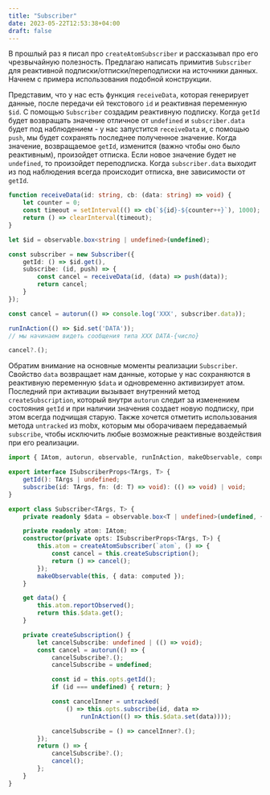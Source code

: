 ```yaml
---
title: "Subscriber"
date: 2023-05-22T12:53:38+04:00
draft: false
---
```


В прошлый раз я писал про `createAtomSubscriber` и рассказывал про его чрезвычайную полезность. Предлагаю написать  примитив `Subscriber` для реактивной подписки/отписки/переподписки на источники данных. Начнем с примера использования подобной конструкции.

Представим, что у нас есть функция `receiveData`, которая генерирует данные, после передачи ей текстового `id`  и  реактивная переменную `$id`. С помощью  `Subscriber` создадим реактивную подписку. Когда `getId` будет возвращать значение отличное от `undefined` и `subscriber.data` будет под наблюдением - у нас запустится `receiveData` и, с помощью `push`, мы будет сохранять последнее полученное значение.
Когда значение, возвращаемое  `getId`, изменится (важно чтобы оно было реактивным), произойдет отписка. Если новое значение будет не `undefined`, то произойдет переподписка.
Когда `subscriber.data` выходит из под наблюдения всегда происходит отписка, вне зависимости от `getId`.

```ts
function receiveData(id: string, cb: (data: string) => void) {
	let counter = 0;
	const timeout = setInterval(() => cb(`${id}-${counter++}`), 1000);
	return () => clearInterval(timeout);
}

let $id = observable.box<string | undefined>(undefined);

const subscriber = new Subscriber({
	getId: () => $id.get(),
	subscribe: (id, push) => {
		const cancel = receiveData(id, (data) => push(data));
		return cancel;
	}
});

const cancel = autorun(() => console.log('XXX', subscriber.data));

runInAction(() => $id.set('DATA'));
// мы начинаем видеть сообщения типа XXX DATA-{число}

cancel?.();
```

Обратим внимание на основные моменты реализации `Subscriber`. Свойство `data` возвращает нам данные, которые у нас сохраняются в реактивную переменную `$data` и одновременно активизирует атом. Последний при активации вызывает внутренний метод `createSubscription`, который внутри `autorun` следит за изменением состояния `getId` и при наличии значения создает новую подписку, при этом всегда подчищая старую. Также хочется отметить использования метода `untracked`  из mobx, которым мы оборачиваем передаваемый `subscribe`, чтобы исключить любые возможные реактивные воздействия при его реализации.

```ts
import { IAtom, autorun, observable, runInAction, makeObservable, computed, untracked } from 'mobx';

export interface ISubscriberProps<TArgs, T> {
	getId(): TArgs | undefined;
	subscribe(id: TArgs, fn: (d: T) => void): (() => void) | void;
}

export class Subscriber<TArgs, T> {
	private readonly $data = observable.box<T | undefined>(undefined, { deep: false });

	private readonly atom: IAtom;
	constructor(private opts: ISubscriberProps<TArgs, T>) {
		this.atom = createAtomSubscriber(`atom`, () => {
			const cancel = this.createSubscription();
			return () => cancel();
		});
		makeObservable(this, { data: computed });
	}

	get data() {
		this.atom.reportObserved();
		return this.$data.get();
	}

	private createSubscription() {
		let cancelSubscribe: undefined | (() => void);
		const cancel = autorun(() => {
			cancelSubscribe?.();
			cancelSubscribe = undefined;

			const id = this.opts.getId();
			if (id === undefined) { return; }

			const cancelInner = untracked(
				() => this.opts.subscribe(id, data =>
					runInAction(() => this.$data.set(data))));

			cancelSubscribe = () => cancelInner?.();
		});
		return () => {
			cancelSubscribe?.();
			cancel();
		};
	}
}
```

